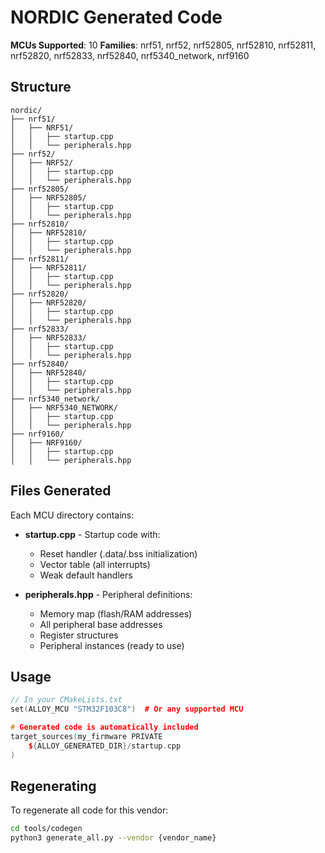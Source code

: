 # NORDIC Generated Code

**MCUs Supported**: 10
**Families**: nrf51, nrf52, nrf52805, nrf52810, nrf52811, nrf52820, nrf52833, nrf52840, nrf5340_network, nrf9160

## Structure

```
nordic/
├── nrf51/
│   ├── NRF51/
│   │   ├── startup.cpp
│   │   └── peripherals.hpp
├── nrf52/
│   ├── NRF52/
│   │   ├── startup.cpp
│   │   └── peripherals.hpp
├── nrf52805/
│   ├── NRF52805/
│   │   ├── startup.cpp
│   │   └── peripherals.hpp
├── nrf52810/
│   ├── NRF52810/
│   │   ├── startup.cpp
│   │   └── peripherals.hpp
├── nrf52811/
│   ├── NRF52811/
│   │   ├── startup.cpp
│   │   └── peripherals.hpp
├── nrf52820/
│   ├── NRF52820/
│   │   ├── startup.cpp
│   │   └── peripherals.hpp
├── nrf52833/
│   ├── NRF52833/
│   │   ├── startup.cpp
│   │   └── peripherals.hpp
├── nrf52840/
│   ├── NRF52840/
│   │   ├── startup.cpp
│   │   └── peripherals.hpp
├── nrf5340_network/
│   ├── NRF5340_NETWORK/
│   │   ├── startup.cpp
│   │   └── peripherals.hpp
├── nrf9160/
│   ├── NRF9160/
│   │   ├── startup.cpp
│   │   └── peripherals.hpp
```

## Files Generated

Each MCU directory contains:

- **startup.cpp** - Startup code with:
  - Reset handler (.data/.bss initialization)
  - Vector table (all interrupts)
  - Weak default handlers

- **peripherals.hpp** - Peripheral definitions:
  - Memory map (flash/RAM addresses)
  - All peripheral base addresses
  - Register structures
  - Peripheral instances (ready to use)

## Usage

```cpp
// In your CMakeLists.txt
set(ALLOY_MCU "STM32F103C8")  # Or any supported MCU

# Generated code is automatically included
target_sources(my_firmware PRIVATE
    ${ALLOY_GENERATED_DIR}/startup.cpp
)
```

## Regenerating

To regenerate all code for this vendor:

```bash
cd tools/codegen
python3 generate_all.py --vendor {vendor_name}
```
